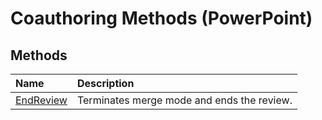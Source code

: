 
# Coauthoring Methods (PowerPoint)

## Methods



|**Name**|**Description**|
|:-----|:-----|
| [EndReview](5ec8bff9-45c4-67f1-1f2c-fb7b592f995e.md)|Terminates merge mode and ends the review.|
